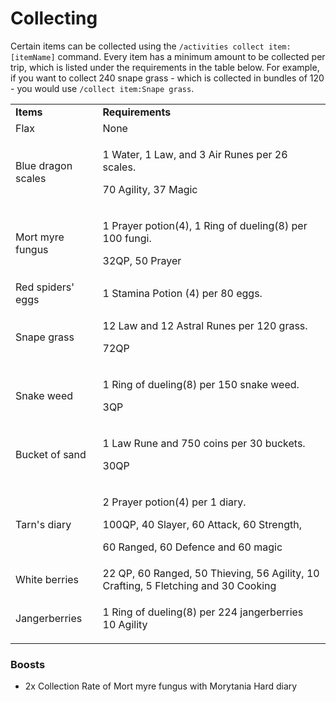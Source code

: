 # Collecting

Certain items can be collected using the  `/activities collect item:[itemName]` command. Every item has a minimum amount to be collected per trip, which is listed under the requirements in the table below. For example, if you want to collect 240 snape grass - which is collected in bundles of 120 - you would use  `/collect item:Snape grass`.

|                    |                                                                                                                                  |
| ------------------ | -------------------------------------------------------------------------------------------------------------------------------- |
| **Items**          | **Requirements**                                                                                                                 |
| Flax               | None                                                                                                                             |
| Blue dragon scales | <p>1 Water, 1 Law, and 3 Air Runes per 26 scales.</p><p>70 Agility, 37 Magic</p>                                                 |
| Mort myre fungus   | <p>1 Prayer potion(4), 1 Ring of dueling(8) per 100 fungi.</p><p>32QP, 50 Prayer</p>                                             |
| Red spiders' eggs  | 1 Stamina Potion (4) per 80 eggs.                                                                                                |
| Snape grass        | <p>12 Law and 12 Astral Runes per 120 grass.</p><p>72QP</p>                                                                      |
| Snake weed         | <p>1 Ring of dueling(8) per 150 snake weed.</p><p>3QP</p>                                                                        |
| Bucket of sand     | <p>1 Law Rune and 750 coins per 30 buckets.</p><p>30QP</p>                                                                       |
| Tarn's diary       | <p>2 Prayer potion(4) per 1 diary.</p><p>100QP, 40 Slayer, 60 Attack, 60 Strength, </p><p>60 Ranged, 60 Defence and 60 magic</p> |
| White berries      | 22 QP, 60 Ranged, 50 Thieving, 56 Agility, 10 Crafting, 5 Fletching and 30 Cooking                                               |
| Jangerberries      | <p>1 Ring of dueling(8) per 224 jangerberries<br>10 Agility</p>                                                                  |

### Boosts

* 2x Collection Rate of Mort myre fungus with Morytania Hard diary
